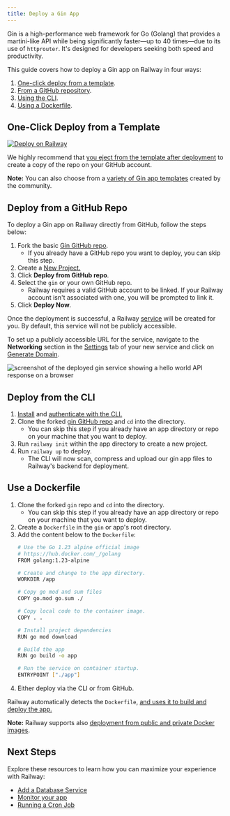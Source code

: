```yaml
---
title: Deploy a Gin App
---
```


Gin is a high-performance web framework for Go (Golang) that provides a martini-like API while being significantly faster—up to 40 times—due to its use of `httprouter`. It's designed for developers seeking both speed and productivity.

This guide covers how to deploy a Gin app on Railway in four ways:

1. [One-click deploy from a template](#one-click-deploy-from-a-template).
2. [From a GitHub repository](#deploy-from-a-github-repo).
3. [Using the CLI](#deploy-from-the-cli).
4. [Using a Dockerfile](#use-a-dockerfile).

## One-Click Deploy from a Template

[![Deploy on Railway](https://railway.app/button.svg)](https://railway.app/new/template/dTvvSf)

We highly recommend that [you eject from the template after deployment](/guides/deploy#eject-from-template-repository) to create a copy of the repo on your GitHub account.

**Note:** You can also choose from a <a href="https://railway.app/templates?q=gin" target="_blank">variety of Gin app templates</a> created by the community.

## Deploy from a GitHub Repo

To deploy a Gin app on Railway directly from GitHub, follow the steps below:

1. Fork the basic <a href="https://github.com/railwayapp-templates/gin" target="_blank">Gin GitHub repo</a>. 
    - If you already have a GitHub repo you want to deploy, you can skip this step.
2. Create a <a href="https://railway.app/new" target="_blank">New Project.</a>
3. Click **Deploy from GitHub repo**.
4. Select the `gin` or your own GitHub repo.
    - Railway requires a valid GitHub account to be linked. If your Railway account isn't associated with one, you will be prompted to link it.
5. Click **Deploy Now**.

Once the deployment is successful, a Railway [service](/guides/services) will be created for you. By default, this service will not be publicly accessible.

To set up a publicly accessible URL for the service, navigate to the **Networking** section in the [Settings](/overview/the-basics#service-settings) tab of your new service and click on [Generate Domain](/guides/public-networking#railway-provided-domain).

<Image src="https://res.cloudinary.com/railway/image/upload/f_auto,q_auto/v1727691646/docs/languages-and-frameworks/gin-production_nvsmvf.png"
alt="screenshot of the deployed gin service showing a hello world API response on a browser"
layout="responsive"
width={2661} height={1019} quality={100} />

## Deploy from the CLI

1. <a href="/guides/cli#installing-the-cli" target="_blank">Install</a> and <a href="/guides/cli#authenticating-with-the-cli" target="_blank">authenticate with the CLI.</a>
2. Clone the forked <a href="https://github.com/railwayapp-templates/gin" target="_blank">gin GitHub repo</a> and `cd` into the directory. 
    - You can skip this step if you already have an app directory or repo on your machine that you want to deploy.
3. Run `railway init` within the app directory to create a new project. 
4. Run `railway up` to deploy.
    - The CLI will now scan, compress and upload our gin app files to Railway's backend for deployment.

## Use a Dockerfile

1. Clone the forked `gin` repo and `cd` into the directory.
    - You can skip this step if you already have an app directory or repo on your machine that you want to deploy.
3. Create a `Dockerfile` in the `gin` or app's root directory.
4. Add the content below to the `Dockerfile`:
    ```bash
    # Use the Go 1.23 alpine official image
    # https://hub.docker.com/_/golang
    FROM golang:1.23-alpine

    # Create and change to the app directory.
    WORKDIR /app

    # Copy go mod and sum files
    COPY go.mod go.sum ./

    # Copy local code to the container image.
    COPY . .

    # Install project dependencies
    RUN go mod download

    # Build the app
    RUN go build -o app
   
    # Run the service on container startup.
    ENTRYPOINT ["./app"]
    ```
4. Either deploy via the CLI or from GitHub.

Railway automatically detects the `Dockerfile`, [and uses it to build and deploy the app.](/guides/dockerfiles)

**Note:** Railway supports also <a href="/guides/services#deploying-a-public-docker-image" target="_blank">deployment from public and private Docker images</a>.

## Next Steps

Explore these resources to learn how you can maximize your experience with Railway:

- [Add a Database Service](/guides/build-a-database-service)
- [Monitor your app](/guides/monitoring)
- [Running a Cron Job](/guides/cron-jobs)


